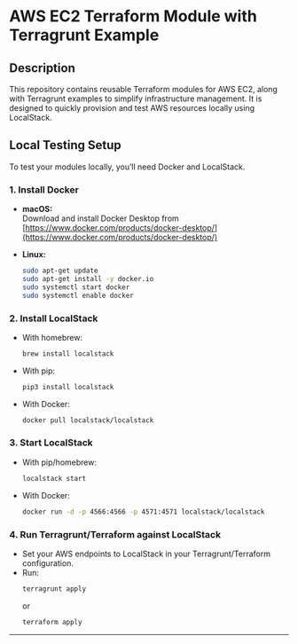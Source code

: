 
# AWS EC2 Terraform Module with Terragrunt Example

## Description

This repository contains reusable Terraform modules for AWS EC2, along with Terragrunt examples to simplify infrastructure management. It is designed to quickly provision and test AWS resources locally using LocalStack.

## Local Testing Setup

To test your modules locally, you’ll need Docker and LocalStack.

### 1. Install Docker

- **macOS:**  
	Download and install Docker Desktop from [https://www.docker.com/products/docker-desktop/](https://www.docker.com/products/docker-desktop/)

- **Linux:**  
	```sh
	sudo apt-get update
	sudo apt-get install -y docker.io
	sudo systemctl start docker
	sudo systemctl enable docker
	```

### 2. Install LocalStack

- With homebrew:
	```sh
	brew install localstack
	```

- With pip:
	```sh
	pip3 install localstack
	```

- With Docker:
	```sh
	docker pull localstack/localstack
	```

### 3. Start LocalStack

- With pip/homebrew:
	```sh
	localstack start
	```

- With Docker:
	```sh
	docker run -d -p 4566:4566 -p 4571:4571 localstack/localstack
	```

### 4. Run Terragrunt/Terraform against LocalStack

- Set your AWS endpoints to LocalStack in your Terragrunt/Terraform configuration.
- Run:
	```sh
	terragrunt apply
	```
	or
	```sh
	terraform apply
	```

---
